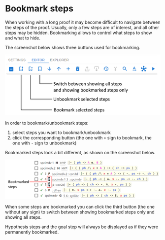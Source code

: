# Bookmark steps

When working with a long proof it may become difficult to navigate between the steps of the proof.
Usually, only a few steps are of interest, and all other steps may be hidden.
Bookmarking allows to control what steps to show and what to hide.

The screenshot below shows three buttons used for bookmarking.

<img src="img/bookmark_steps.png" alt="Buttons related to bookmarking steps">

In order to bookmark/unbookmark steps:
1. select steps you want to bookmark/unbookmark
2. click the corresponding button (the one with `+` sign to bookmark, the one with `-` sign to unbookmark)

Bookmarked steps look a bit different, as shown on the screenshot below.

<img src="img/how_bookmarked_steps_look_like.png" alt="How bookmarked steps look like">

When some steps are bookmarked you can click the third button (the one without any sign) 
to switch between showing bookmarked steps only and showing all steps.

Hypothesis steps and the goal step will always be displayed as if they were permanently bookmarked.
